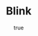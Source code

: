 ---
title: "Blink"
bookCover: "/assets/book-covers/blink.jpg"
slug: "blink"
bookAuthor: "Malcolm Gladwell"
rating: 10
done: false
tags: []
summary: false
detailedNotes: false
amazonLink: ""
author:
  name: Rico Trebeljahr
  picture: "/assets/blog/profile.jpeg"
---